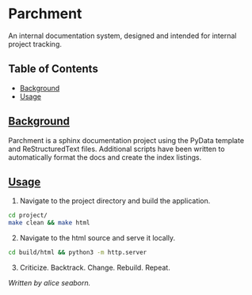 # Parchment

An internal documentation system, designed and intended for internal project tracking. 


## Table of Contents
- [Background](#background)
- [Usage](#usage)


## [Background](#table-of-contents)

Parchment is a sphinx documentation project using the PyData template and ReStructuredText files. Additional scripts have been written to automatically format the docs and create the index listings.


## [Usage](#table-of-contents)

1. Navigate to the project directory and build the application.
```BASH
cd project/
make clean && make html
```

2. Navigate to the html source and serve it locally.
```BASH
cd build/html && python3 -m http.server
```

3. Criticize. Backtrack. Change. Rebuild. Repeat.


*Written by alice seaborn.*
